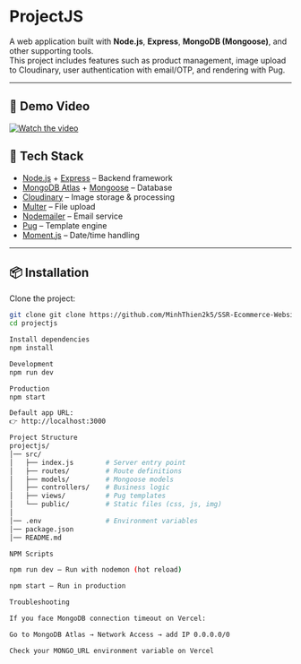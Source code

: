 # ProjectJS

A web application built with **Node.js**, **Express**, **MongoDB (Mongoose)**, and other supporting tools.  
This project includes features such as product management, image upload to Cloudinary, user authentication with email/OTP, and rendering with Pug.

---
## 🎥 Demo Video
[![Watch the video](https://img.youtube.com/vi/lDsVRNv5X0s/0.jpg)](https://youtu.be/lDsVRNv5X0s)

## 🚀 Tech Stack

- [Node.js](https://nodejs.org/) + [Express](https://expressjs.com/) – Backend framework  
- [MongoDB Atlas](https://www.mongodb.com/atlas/database) + [Mongoose](https://mongoosejs.com/) – Database  
- [Cloudinary](https://cloudinary.com/) – Image storage & processing  
- [Multer](https://github.com/expressjs/multer) – File upload  
- [Nodemailer](https://nodemailer.com/) – Email service  
- [Pug](https://pugjs.org/) – Template engine  
- [Moment.js](https://momentjs.com/) – Date/time handling  

---

## 📦 Installation

Clone the project:

```bash
git clone git clone https://github.com/MinhThien2k5/SSR-Ecommerce-Website.git
cd projectjs

Install dependencies
npm install

Development
npm run dev

Production
npm start

Default app URL:
👉 http://localhost:3000

Project Structure
projectjs/
│── src/
│   ├── index.js        # Server entry point
│   ├── routes/         # Route definitions
│   ├── models/         # Mongoose models
│   ├── controllers/    # Business logic
│   ├── views/          # Pug templates
│   └── public/         # Static files (css, js, img)
│
│── .env                # Environment variables
│── package.json
│── README.md

NPM Scripts

npm run dev – Run with nodemon (hot reload)

npm start – Run in production

Troubleshooting

If you face MongoDB connection timeout on Vercel:

Go to MongoDB Atlas → Network Access → add IP 0.0.0.0/0

Check your MONGO_URL environment variable on Vercel




